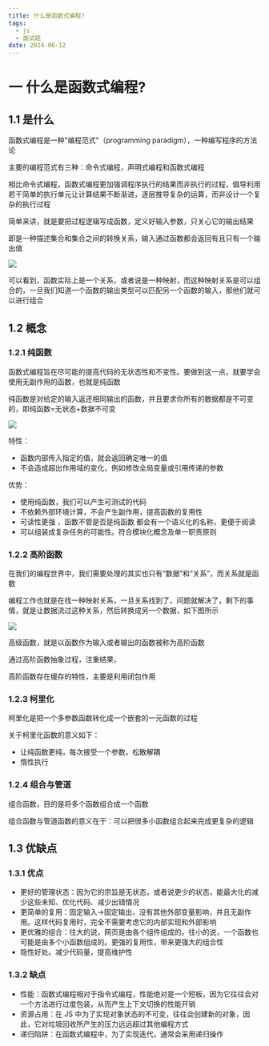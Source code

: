 ```yaml
---
title: 什么是函数式编程?
tags:
  - js
  - 面试题
date: 2024-06-12
---
```


# 一 什么是函数式编程?

## 1.1 是什么

函数式编程是⼀种"编程范式"（programming paradigm），⼀种编写程序的⽅法论

主要的编程范式有三种：命令式编程，声明式编程和函数式编程

相⽐命令式编程，函数式编程更加强调程序执⾏的结果⽽⾮执⾏的过程，倡导利⽤若⼲简单的执⾏单元让计算结果不断渐进，逐层推导复杂的运算，⽽⾮设计⼀个复杂的执⾏过程

简单来讲，就是要把过程逻辑写成函数，定义好输⼊参数，只关⼼它的输出结果

即是⼀种描述集合和集合之间的转换关系，输⼊通过函数都会返回有且只有⼀个输出值

![](https://f.pz.al/pzal/2024/06/12/f1c11c6e2e3a8.png)

可以看到，函数实际上是⼀个关系，或者说是⼀种映射，⽽这种映射关系是可以组合的，⼀旦我们知道⼀个函数的输出类型可以匹配另⼀个函数的输⼊，那他们就可以进⾏组合

## 1.2 概念

### 1.2.1 纯函数

函数式编程旨在尽可能的提⾼代码的⽆状态性和不变性。要做到这⼀点，就要学会使⽤⽆副作⽤的函数，也就是纯函数

纯函数是对给定的输⼊返还相同输出的函数，并且要求你所有的数据都是不可变的，即纯函数=⽆状态+数据不可变

![](https://f.pz.al/pzal/2024/06/12/3d9a8ca7c5f9b.png)

特性：
- 函数内部传⼊指定的值，就会返回确定唯⼀的值
- 不会造成超出作⽤域的变化，例如修改全局变量或引⽤传递的参数

优势：
- 使⽤纯函数，我们可以产⽣可测试的代码
- 不依赖外部环境计算，不会产⽣副作⽤，提⾼函数的复⽤性
- 可读性更强 ，函数不管是否是纯函数 都会有⼀个语义化的名称，更便于阅读
- 可以组装成复杂任务的可能性。符合模块化概念及单⼀职责原则

### 1.2.2 ⾼阶函数

在我们的编程世界中，我们需要处理的其实也只有“数据”和“关系”，⽽关系就是函数

编程⼯作也就是在找⼀种映射关系，⼀旦关系找到了，问题就解决了，剩下的事情，就是让数据流过这种关系，然后转换成另⼀个数据，如下图所⽰

![](https://f.pz.al/pzal/2024/06/12/713d46a313631.png)

⾼级函数，就是以函数作为输⼊或者输出的函数被称为⾼阶函数

通过⾼阶函数抽象过程，注重结果，

⾼阶函数存在缓存的特性，主要是利⽤闭包作⽤

### 1.2.3 柯⾥化

柯⾥化是把⼀个多参数函数转化成⼀个嵌套的⼀元函数的过程

关于柯⾥化函数的意义如下：
- 让纯函数更纯，每次接受⼀个参数，松散解耦
- 惰性执⾏

### 1.2.4 组合与管道

组合函数，⽬的是将多个函数组合成⼀个函数

组合函数与管道函数的意义在于：可以把很多⼩函数组合起来完成更复杂的逻辑

## 1.3 优缺点

### 1.3.1 优点

- 更好的管理状态：因为它的宗旨是⽆状态，或者说更少的状态，能最⼤化的减少这些未知、优化代码、减少出错情况
- 更简单的复⽤：固定输⼊->固定输出，没有其他外部变量影响，并且⽆副作⽤。这样代码复⽤时，完全不需要考虑它的内部实现和外部影响
- 更优雅的组合：往⼤的说，⽹⻚是由各个组件组成的。往⼩的说，⼀个函数也可能是由多个⼩函数组成的。更强的复⽤性，带来更强⼤的组合性
- 隐性好处。减少代码量，提⾼维护性

### 1.3.2 缺点

- 性能：函数式编程相对于指令式编程，性能绝对是⼀个短板，因为它往往会对⼀个⽅法进⾏过度包装，从⽽产⽣上下⽂切换的性能开销
- 资源占⽤：在 JS 中为了实现对象状态的不可变，往往会创建新的对象，因此，它对垃圾回收所产⽣的压⼒远远超过其他编程⽅式
- 递归陷阱：在函数式编程中，为了实现迭代，通常会采⽤递归操作
